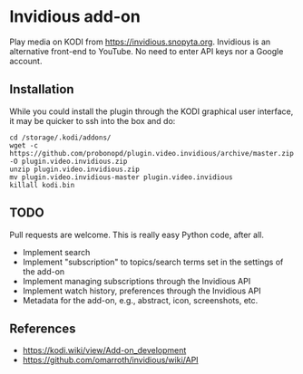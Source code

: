 # Invidious add-on

Play media on KODI from https://invidious.snopyta.org. Invidious is an alternative front-end to YouTube. No need to enter API keys nor a Google account.

## Installation

While you could install the plugin through the KODI graphical user interface, it may be quicker to ssh into the box and do:

```
cd /storage/.kodi/addons/
wget -c https://github.com/probonopd/plugin.video.invidious/archive/master.zip -O plugin.video.invidious.zip
unzip plugin.video.invidious.zip
mv plugin.video.invidious-master plugin.video.invidious
killall kodi.bin
```

## TODO

Pull requests are welcome. This is really easy Python code, after all.

* Implement search
* Implement "subscription" to topics/search terms set in the settings of the add-on 
* Implement managing subscriptions through the Invidious API
* Implement watch history, preferences through the Invidious API
* Metadata for the add-on, e.g., abstract, icon, screenshots, etc.

## References

* https://kodi.wiki/view/Add-on_development
* https://github.com/omarroth/invidious/wiki/API
